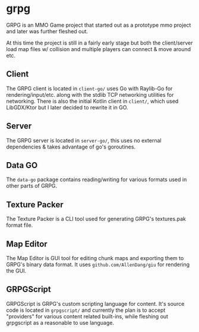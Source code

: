 # grpg

GRPG is an MMO Game project that started out as a prototype mmo project and later was further fleshed out.

At this time the project is still in a fairly early stage but both the client/server load map files w/ collision and multiple players can connect & move around etc.

## Client

The GRPG client is located in `client-go/` uses Go with Raylib-Go for rendering/input/etc. along with the stdlib TCP networking utilities for networking. There is also the initial Kotlin client in `client/`, which used LibGDX/Ktor but I later decided to rewrite it in GO.

## Server

The GRPG server is located in `server-go/`, this uses no external dependencies & takes advantage of go's goroutines.

## Data GO

The `data-go` package contains reading/writing for various formats used in other parts of GRPG.

## Texture Packer

The Texture Packer is a CLI tool used for generating GRPG's textures.pak format file.

## Map Editor

The Map Editor is GUI tool for editing chunk maps and exporting them to GRPG's binary data format. It uses `github.com/AllenDang/giu` for rendering the GUI.

## GRPGScript

GRPGScript is GRPG's custom scripting language for content. It's source code is located in `grpgscript/` and currently the plan is to accept "providers" for various content related built-ins, while fleshing out grpgscript as a reasonable to use language.